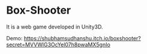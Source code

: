 # Box-Shooter

It is a web game developed in Unity3D.

Demo: https://shubhamsudhanshu.itch.io/boxshooter?secret=MVVWlG3OcYel07h8pwaMX5gnIo
